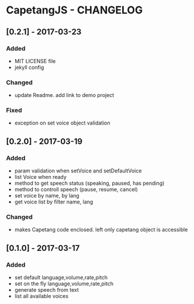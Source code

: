# CapetangJS - CHANGELOG

## [0.2.1] - 2017-03-23
### Added
- MIT LICENSE file
- jekyll config

### Changed
- update Readme. add link to demo project

### Fixed
- exception on set voice object validation

## [0.2.0] - 2017-03-19
### Added
- param validation when setVoice and setDefaultVoice
- list Voice when ready
- method to get speech status (speaking, paused, has pending)
- method to controll speech (pause, resume, cancel)
- set voice by name, by lang
- get voice list by filter name, lang

### Changed
- makes Capetang code enclosed. left only capetang object is accessible

## [0.1.0] - 2017-03-17
### Added
- set default language,volume,rate,pitch
- set on the fly language,volume,rate,pitch
- generate speech from text
- list all available voices